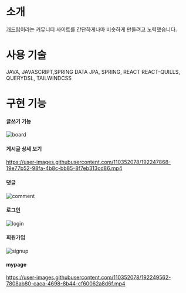 # 소개
[개드립](https://www.dogdrip.net/)이라는 커뮤니티 사이트를 간단하게나마 비슷하게 만들려고 노력했습니다.

# 사용 기술
JAVA, JAVASCRIPT,SPRING DATA JPA, SPRING, REACT
REACT-QUILLS, QUERYDSL, TAILWINDCSS

# 구현 기능
#### 글쓰기 기능
![board](https://user-images.githubusercontent.com/110352078/192246904-59260c85-5c90-46b0-a352-290ca82e52fc.gif)

#### 게시글 상세 보기
https://user-images.githubusercontent.com/110352078/192247868-19e77b52-98fa-4b8c-bb85-8f7eb313cd86.mp4

#### 댓글
![comment](https://user-images.githubusercontent.com/110352078/192248165-ff3a2aee-618f-4122-b5c9-b71dea39ae76.gif)

#### 로그인
![login](https://user-images.githubusercontent.com/110352078/192248214-1ef1be73-74a9-48e4-992e-5b8cd93d8d4d.gif)

#### 회원가입
![signup](https://user-images.githubusercontent.com/110352078/192248506-4d8a6ac0-f939-45dc-a8ef-6a5b07ef51a1.gif)

#### mypage
https://user-images.githubusercontent.com/110352078/192249562-7808ab80-caca-4698-8b44-cf60062a8d6f.mp4
